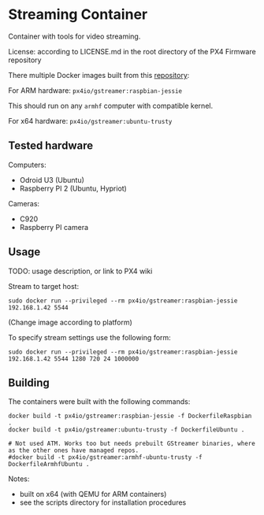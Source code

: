 # Streaming Container #

Container with tools for video streaming.

License: according to LICENSE.md in the root directory of the PX4 Firmware repository

There multiple Docker images built from this [repository](https://github.com/PX4/containers/tree/master/docker/streaming/gstreamer):

For ARM hardware: `px4io/gstreamer:raspbian-jessie`

This should run on any `armhf` computer with compatible kernel.

For x64 hardware: `px4io/gstreamer:ubuntu-trusty`

## Tested hardware ##

Computers:

- Odroid U3 (Ubuntu)
- Raspberry PI 2 (Ubuntu, Hypriot)

Cameras:

- C920
- Raspberry PI camera

## Usage ##

TODO: usage description, or link to PX4 wiki

Stream to target host:

`sudo docker run --privileged --rm px4io/gstreamer:raspbian-jessie 192.168.1.42 5544`

(Change image according to platform)

To specify stream settings use the following form:

`sudo docker run --privileged --rm px4io/gstreamer:raspbian-jessie 192.168.1.42 5544 1280 720 24 1000000`

## Building ##

The containers were built with the following commands:

```
docker build -t px4io/gstreamer:raspbian-jessie -f DockerfileRaspbian .
docker build -t px4io/gstreamer:ubuntu-trusty -f DockerfileUbuntu .

# Not used ATM. Works too but needs prebuilt GStreamer binaries, where as the other ones have managed repos.
#docker build -t px4io/gstreamer:armhf-ubuntu-trusty -f DockerfileArmhfUbuntu .
```

Notes:

- built on x64 (with QEMU for ARM containers)
- see the scripts directory for installation procedures

